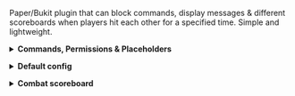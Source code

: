 Paper/Bukit plugin that can block commands, display messages & different scoreboards when players hit each other for a specified time. Simple and lightweight.

<details><summary><b>Commands, Permissions & Placeholders</b></summary>

- `/combat-tag reload` (alias: `/ct`) - reloads the config

Command requires the permission `combattag.admin`.

**Placeholders:**
- `%ct_time_left%` - time left in combat (in seconds)
- `%ct_in_combat%` - whether the player is in combat (true/false)

_(Yeah... not much; what a simple plugin!)_
</br></details>
<details><summary><b>Default config</b></summary>

```yaml
# All messages use Adventure's MiniMessage: https://docs.advntr.dev/minimessage/format.html
# All messages support PlaceholderAPI placeholders
# Make any message an empty string "" to disable it

# Enable the plugin's features?
enabled: true

combat-duration: 20.0

# Internal placeholder: [otherPlayer]
combat-tagged-message: "<#cb0000>You are now in combat with [otherPlayer]"

in-combat-action-bar: "<#cb0000>You are in combat! <grey>(<#ffd0a8>%ct_time_left%<grey>)"

combat-expired-message: "<green>You are no longer in combat"

# Enable the command blocker?
enable-command-blocker: true
command-blocker:
  blocked-msg: "<red>You can't run this command while in combat!"
  # Enabled: if command has a colon in (e.g. /plugin:spawn), it will ignore the text before the colon, and only check it as '/spawn'
  bypass-colons: true
  # Enabled: each whole word must match (e.g., `/warp spawn` will block `/warp spawn` but not `/warp1` or `/warp spawn1`)
  match-entire-words: true
  blocked-cmds:
    - "/warp spawn"
    - "/home"
    - "/tpa"
```
</br></details>
<details><summary><b>Combat scoreboard</b></summary>

[TAB](https://github.com/NEZNAMY/TAB) offers a pretty nifty feature where you can display scoreboards determined by conditions. You can use this in conjunction with the `in_combat` placeholder offered by this plugin to create a scoreboard that is displayed when the player is in combat.

Example usage (in TAB's `config.yml`):
```yaml
scoreboard:
  scoreboards:
    # Combat scoreboard (TAB checks top to bottom)
    combat:
      display-condition: "%ct_in_combat%=true" # <- the condition
      title: Combat scoreboard
      lines:
        - ' You are in combat!'
        - ' %ct_time_left% secs left'
    # Default scoreboard
    scoreboard:
      title: Normal scoreboard
      lines:
        - ' The default scoreboard of my server!'
```
</br></details>
